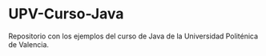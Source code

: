 UPV-Curso-Java
=================

Repositorio con los ejemplos del curso de Java de la Universidad Politénica de Valencia.
